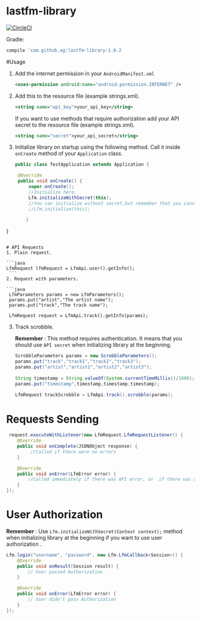 # lastfm-library
[![CircleCI](https://circleci.com/gh/4-Eyes/lastfm-lib/tree/master.svg?style=shield)](https://circleci.com/gh/4-Eyes/lastfm-lib/tree/master)

Gradle:
```groovy
compile 'com.github.ag:lastfm-library:1.0.2
```
#Usage
1. Add the internet permission in your `AndroidManifest.xml`

   ```xml
   <uses-permission android:name="android.permission.INTERNET" /> 
   ```

1. Add this to the resource file (example strings.xml).

   ```xml
   <string name="api_key">your_api_key</string>
   ```
   If you want to use methods that require authorization add your API secret to the resource file (example strings.xml).
   ```xml
   <string name="secret">your_api_secret</string>
   ```
   
2. Initialize library on startup using the following method. Call it inside `onCreate` method of your `Application` class.
   ```java
   public class TestApplication extends Application {

    @Override
    public void onCreate() {
        super.onCreate();
        //Initialize here.
        Lfm.initializeWithSecret(this);
        //You can initialize without secret,but remember that you cannot use methods that require authentication.
        //Lfm.initialize(this);

       }
  }
   ```
   
# API Requests
1. Plain request.

   ```java
   LfmRequest lfmRequest = LfmApi.user().getInfo();
    ```
2. Request with parameters.

   ```java
    LfmParameters params = new LfmParameters();
    params.put("artist","The artist name");
    params.put("track","The track name");
        
    LfmRequest request = LfmApi.track().getInfo(params);
   ```
3. Track scrobble.
   
   **Remember** : This method requires authentication.
   It means that you should use `API secret` when initializing library at the beginning.
   ```java
   ScrobbleParameters params = new ScrobbleParameters();
   params.put("track","track1","track2","track3");
   params.put("artist","artist1","artist2","artist3");
        
   String timestamp = String.valueOf(System.currentTimeMillis()/1000);
   params.put("timestamp",timestamp,timestamp,timestamp);
        
   LfmRequest trackScrobble = LfmApi.track().scrobble(params);
   ```
# Requests Sending
```java
 request.executeWithListener(new LfmRequest.LfmRequestListener() {
    @Override
    public void onComplete(JSONObject response) {
         //Called if there were no errors
    }

    @Override
    public void onError(LfmError error) {
        //Called immediately if there was API error, or  if there was an HTTP error
    }
});
```
# User Authorization
**Remember** : Use `Lfm.initializeWithSecret(Context context);` method when initializing library at the beginning if you want to use user authorization .
```java
Lfm.login("username", "password", new Lfm.LfmCallback<Session>() {
    @Override
    public void onResult(Session result) {
        // User passed Authorization      
    }

    @Override
    public void onError(LfmError error) {
        // User didn't pass Authorization
    }
});
```
